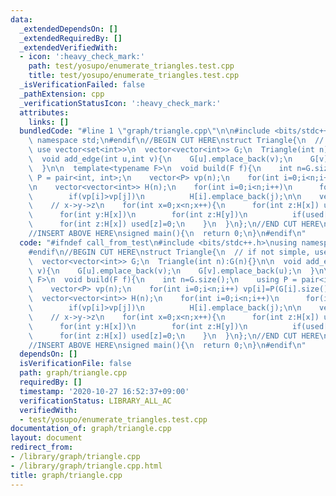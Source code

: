 ```yaml
---
data:
  _extendedDependsOn: []
  _extendedRequiredBy: []
  _extendedVerifiedWith:
  - icon: ':heavy_check_mark:'
    path: test/yosupo/enumerate_triangles.test.cpp
    title: test/yosupo/enumerate_triangles.test.cpp
  _isVerificationFailed: false
  _pathExtension: cpp
  _verificationStatusIcon: ':heavy_check_mark:'
  attributes:
    links: []
  bundledCode: "#line 1 \"graph/triangle.cpp\"\n\n#include <bits/stdc++.h>\nusing\
    \ namespace std;\n#endif\n//BEGIN CUT HERE\nstruct Triangle{\n  // if not simple,\
    \ use vector<set<int>>\n  vector<vector<int>> G;\n  Triangle(int n):G(n){}\n\n\
    \  void add_edge(int u,int v){\n    G[u].emplace_back(v);\n    G[v].emplace_back(u);\n\
    \  }\n\n  template<typename F>\n  void build(F f){\n    int n=G.size();\n    using\
    \ P = pair<int, int>;\n    vector<P> vp(n);\n    for(int i=0;i<n;i++) vp[i]=P(G[i].size(),i);\n\
    \n    vector<vector<int>> H(n);\n    for(int i=0;i<n;i++)\n      for(int j:G[i])\n\
    \        if(vp[i]>vp[j])\n          H[i].emplace_back(j);\n\n    vector<int> used(n,0);\n\
    \    // x->y->z\n    for(int x=0;x<n;x++){\n      for(int z:H[x]) used[z]=1;\n\
    \      for(int y:H[x])\n        for(int z:H[y])\n          if(used[z]) f(x,y,z);\n\
    \      for(int z:H[x]) used[z]=0;\n    }\n  }\n};\n//END CUT HERE\n#ifndef call_from_test\n\
    //INSERT ABOVE HERE\nsigned main(){\n  return 0;\n}\n#endif\n"
  code: "#ifndef call_from_test\n#include <bits/stdc++.h>\nusing namespace std;\n\
    #endif\n//BEGIN CUT HERE\nstruct Triangle{\n  // if not simple, use vector<set<int>>\n\
    \  vector<vector<int>> G;\n  Triangle(int n):G(n){}\n\n  void add_edge(int u,int\
    \ v){\n    G[u].emplace_back(v);\n    G[v].emplace_back(u);\n  }\n\n  template<typename\
    \ F>\n  void build(F f){\n    int n=G.size();\n    using P = pair<int, int>;\n\
    \    vector<P> vp(n);\n    for(int i=0;i<n;i++) vp[i]=P(G[i].size(),i);\n\n  \
    \  vector<vector<int>> H(n);\n    for(int i=0;i<n;i++)\n      for(int j:G[i])\n\
    \        if(vp[i]>vp[j])\n          H[i].emplace_back(j);\n\n    vector<int> used(n,0);\n\
    \    // x->y->z\n    for(int x=0;x<n;x++){\n      for(int z:H[x]) used[z]=1;\n\
    \      for(int y:H[x])\n        for(int z:H[y])\n          if(used[z]) f(x,y,z);\n\
    \      for(int z:H[x]) used[z]=0;\n    }\n  }\n};\n//END CUT HERE\n#ifndef call_from_test\n\
    //INSERT ABOVE HERE\nsigned main(){\n  return 0;\n}\n#endif\n"
  dependsOn: []
  isVerificationFile: false
  path: graph/triangle.cpp
  requiredBy: []
  timestamp: '2020-10-27 16:52:37+09:00'
  verificationStatus: LIBRARY_ALL_AC
  verifiedWith:
  - test/yosupo/enumerate_triangles.test.cpp
documentation_of: graph/triangle.cpp
layout: document
redirect_from:
- /library/graph/triangle.cpp
- /library/graph/triangle.cpp.html
title: graph/triangle.cpp
---
```

